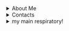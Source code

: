 
<details>
  <summary>About Me</summary>
  
ツ゚ i am 14 years old ツ゚

ツ゚ I really like coding and modding video games ツ゚

ツ゚ BIG DC & Marvel fan ツ゚

</details>   

<details>
  <summary>Contacts</summary>
  
  ツ゚ CONTACTS ツ゚
  
  My Main Email: calebthehufflepuff@gmail.com
  
  </details>

<details>
  <summary>my main respiratory!</summary>
here it is if you want to see it!

</details>
